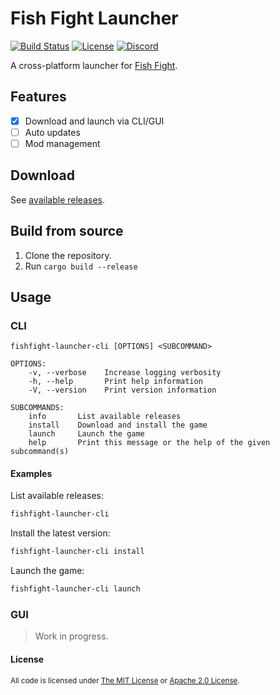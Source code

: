 # Fish Fight Launcher

[![Build Status](https://img.shields.io/github/workflow/status/fishfight/Launcher/Continuous%20Integration?logo=github&labelColor=1e1c24&color=8bcfcf)](https://github.com/fishfight/Launcher/actions) [![License](https://img.shields.io/badge/License-MIT%20or%20Apache%202-green.svg?label=license&labelColor=1e1c24&color=34925e)](#license) [![Discord](https://img.shields.io/badge/chat-on%20discord-green.svg?logo=discord&logoColor=fff&labelColor=1e1c24&color=8d5b3f)](https://discord.gg/4smxjcheE5)

A cross-platform launcher for [Fish Fight](https://github.com/fishfight/FishFight).

## Features

- [x] Download and launch via CLI/GUI
- [ ] Auto updates
- [ ] Mod management

## Download

See [available releases](https://github.com/fishfight/Launcher/releases).

## Build from source

1. Clone the repository.
2. Run `cargo build --release`

## Usage

### CLI

```
fishfight-launcher-cli [OPTIONS] <SUBCOMMAND>
```

```
OPTIONS:
    -v, --verbose    Increase logging verbosity
    -h, --help       Print help information
    -V, --version    Print version information

SUBCOMMANDS:
    info       List available releases
    install    Download and install the game
    launch     Launch the game
    help       Print this message or the help of the given subcommand(s)
```

#### Examples

List available releases:

```sh
fishfight-launcher-cli
```

Install the latest version:

```sh
fishfight-launcher-cli install
```

Launch the game:

```sh
fishfight-launcher-cli launch
```

### GUI

> Work in progress.

#### License

<sup>
All code is licensed under <a href="LICENSE-MIT">The MIT License</a> or <a href="LICENSE-APACHE">Apache 2.0 License</a>.
</sup>
